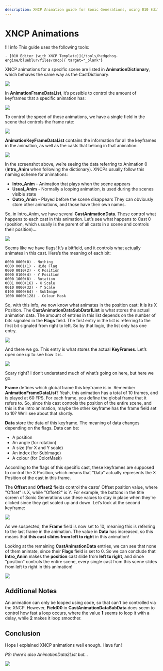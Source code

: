 ```yaml
---
description: XNCP Animation guide for Sonic Generations, using 010 Editor
---
```

# XNCP Animations
!!! info
    This guide uses the following tools:

    - [010 Editor (with XNCP Template)](/tools/hedgehog-engine/blueblur/files/xncp){ target="_blank"}

XNCP animations for a specific scene are listed in **AnimationDictionary**, which behaves the same way as the CastDictionary:

![](./assets/anims/image2.png)

In **AnimationFrameDataList**, it’s possible to control the amount of keyframes that a specific animation has:

![](./assets/anims/image1.png)

To control the speed of these animations, we have a single field in the scene that controls the frame rate:

![](./assets/anims/image4.png)

**AnimationKeyFrameDataList** contains the information for all the keyframes in the animation, as well as the casts that belong in that animation.

![](./assets/anims/image10.png)

In the screenshot above, we’re seeing the data referring to Animation 0 (**Intro_Anim** when following the dictionary). XNCPs usually follow this naming scheme for animations:

- **Intro_Anim** - Animation that plays when the scene appears
- **Usual_Anim** - Normally a looping animation, is used during the scenes visible state
- **Outro_Anim** - Played before the scene disappears
They can obviously store other animations, and those have their own names.

So, in Intro_Anim, we have several **CastAnimationData**. These control what happens to each cast in this animation. Let’s see what happens to Cast 0 (position, which usually is the parent of all casts in a scene and controls their position)...

![](./assets/anims/image3.png)

Seems like we have flags! It’s a bitfield, and it controls what actually animates in this cast. Here’s the meaning of each bit:
```
0000 0000(0) - Nothing
0000 0001(1) - Hide Flag
0000 0010(2) - X Position
0000 0100(4) - Y Position
0000 1000(8) - Rotation
0001 0000(16) - X Scale
0010 0000(32) - Y Scale
0100 0000(64) - SubImage
1000 0000(128) - Colour Mask
```

So, with this info, we now know what animates in the position cast: It is its X Position.
The **CastAnimationDataSubData1List** is what stores the actual animation data. The amount of entries in this list depends on the number of bits signaled in the **Flags** field. The first entry in the list is referring to the first bit signaled from right to left. So by that logic, the list only has one entry.

![](./assets/anims/image9.png)

And there we go. This entry is what stores the actual **KeyFrames**. Let’s open one up to see how it is.

![](./assets/anims/image5.png)

Scary right? I don’t understand much of what’s going on here, but here we go. 

**Frame** defines which global frame this keyframe is in. Remember **AnimationFrameDataList**? Yeah, this animation has a total of 10 frames, and is played at 60 FPS. For each frame, you define the global frame that it refers to. So, since this cast controls the position of the entire scene, and this is the intro animation, maybe the other keyframe has the frame field set to 10? We’ll see about that shortly.

**Data** store the data of this keyframe. The meaning of data changes depending on the flags. Data can be:

- A position
- An angle (for rotation)
- A size (for X and Y scale)
- An index (for SubImage)
- A colour (for ColorMask)

According to the flags of this specific cast, these keyframes are supposed to control the X Position, which means that “Data” actually represents the X Position of the cast in this frame.

The **Offset** and **Offset2** fields control the casts' Offset position value, where "Offset" is X, while "Offset2" is Y. For example, the buttons in the title screen of Sonic Generations use these values to stay in place when they're clicked since they get scaled up and down.
Let’s look at the second keyframe:

![](./assets/anims/image8.png)

As we suspected, the **Frame** field is now set to 10, meaning this is referring to the last frame in the animation. The value in **Data** has increased, so this means that **this cast slides from left to right** in this animation!

Looking at the remaining **CastAnimationData** entries, we can see that none of them animate, since their **Flags** field is set to 0. So we can conclude that **Intro_Anim** makes the **position** cast slide from **left to right**, and since “position” controls the entire scene, every single cast from this scene slides from left to right in this animation!

![](./assets/anims/image6.png)

## Additional Notes
An animation can only be looped using code, so that can't be controlled via the XNCP. However, **Field00** in **CastAnimationDataSubData** does seem to control how fast a loop occurs, where the value **1** seems to loop it with a delay, while **2** makes it loop smoother.

## Conclusion
Hope I explained XNCP animations well enough. Have fun!

*PS: there’s also AnimationData2List but...*

![](./assets/anims/image7.png)
